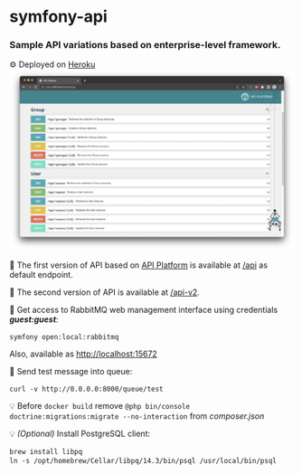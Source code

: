 # symfony-api

### Sample API variations based on enterprise-level framework.

⚙️ Deployed on <a href="https://oleksiivelychkosymfonyapi.herokuapp.com">Heroku</a>
![API Platform](public/screens/api-platform.png)

📌 The first version of API based on <a href="https://api-platform.com/">API Platform</a>
is available at <a href="http://127.0.0.1:8000/api">/api</a> as default endpoint.

📌 The second version of API is available at <a href="http://127.0.0.1:8000/api-v2">/api-v2</a>.

📎 Get access to RabbitMQ web management interface using credentials **_guest:guest_**:
```
symfony open:local:rabbitmq
```
Also, available as [http://localhost:15672](http://localhost:15672)

📎 Send test message into queue:
```
curl -v http://0.0.0.0:8000/queue/test
```

💡 Before `docker build` remove `@php bin/console doctrine:migrations:migrate --no-interaction` from _composer.json_

💡 _(Optional)_ Install PostgreSQL client:
```
brew install libpq
ln -s /opt/homebrew/Cellar/libpq/14.3/bin/psql /usr/local/bin/psql
```
